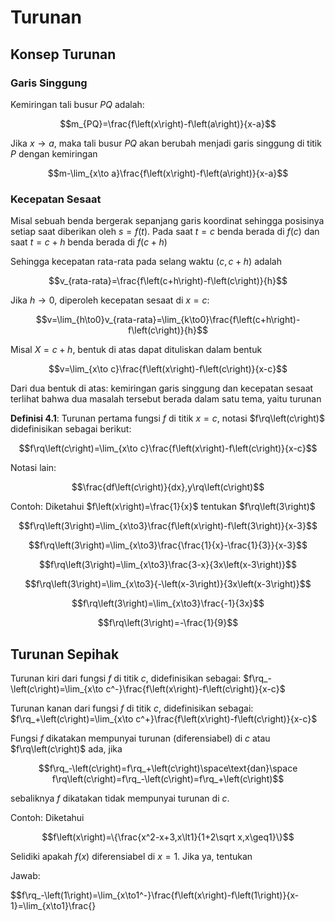 # Turunan

## Konsep Turunan

### Garis Singgung

Kemiringan tali busur $PQ$ adalah:

$$m_{PQ}=\frac{f\left(x\right)-f\left(a\right)}{x-a}$$

Jika $x\to a$, maka tali busur $PQ$ akan berubah menjadi garis singgung di titik $P$ dengan kemiringan

$$m-\lim_{x\to a}\frac{f\left(x\right)-f\left(a\right)}{x-a}$$

### Kecepatan Sesaat

Misal sebuah benda bergerak sepanjang garis koordinat sehingga posisinya setiap saat diberikan oleh $s=f\left(t\right)$. Pada saat $t=c$ benda berada di $f\left(c\right)$ dan saat $t=c+h$ benda berada di $f\left(c+h\right)$

Sehingga kecepatan rata-rata pada selang waktu $\left(c,c+h\right)$ adalah

$$v_{rata-rata}=\frac{f\left(c+h\right)-f\left(c\right)}{h}$$

Jika $h\to0$, diperoleh kecepatan sesaat di $x=c$:

$$v=\lim_{h\to0}v_{rata-rata}=\lim_{k\to0}\frac{f\left(c+h\right)-f\left(c\right)}{h}$$

Misal $X=c+h$, bentuk di atas dapat dituliskan dalam bentuk

$$v=\lim_{x\to c}\frac{f\left(x\right)-f\left(c\right)}{x-c}$$

Dari dua bentuk di atas: kemiringan garis singgung dan kecepatan sesaat terlihat bahwa dua masalah tersebut berada dalam satu tema, yaitu turunan

**Definisi 4.1**: Turunan pertama fungsi $f$ di titik $x=c$, notasi $f\rq\left(c\right)$ didefinisikan sebagai berikut:

$$f\rq\left(c\right)=\lim_{x\to c}\frac{f\left(x\right)-f\left(c\right)}{x-c}$$

Notasi lain:

$$\frac{df\left(c\right)}{dx},y\rq\left(c\right)$$

Contoh: Diketahui $f\left(x\right)=\frac{1}{x}$ tentukan $f\rq\left(3\right)$

$$f\rq\left(3\right)=\lim_{x\to3}\frac{f\left(x\right)-f\left(3\right)}{x-3}$$

$$f\rq\left(3\right)=\lim_{x\to3}\frac{\frac{1}{x}-\frac{1}{3}}{x-3}$$

$$f\rq\left(3\right)=\lim_{x\to3}\frac{3-x}{3x\left(x-3\right)}$$

$$f\rq\left(3\right)=\lim_{x\to3}{-\left(x-3\right)}{3x\left(x-3\right)}$$

$$f\rq\left(3\right)=\lim_{x\to3}\frac{-1}{3x}$$

$$f\rq\left(3\right)=-\frac{1}{9}$$

## Turunan Sepihak

Turunan kiri dari fungsi $f$ di titik $c$, didefinisikan sebagai: $f\rq_-\left(c\right)=\lim_{x\to c^-}\frac{f\left(x\right)-f\left(c\right)}{x-c}$

Turunan kanan dari fungsi $f$ di titik $c$, didefinisikan sebagai: $f\rq_+\left(c\right)=\lim_{x\to c^+}\frac{f\left(x\right)-f\left(c\right)}{x-c}$

Fungsi $f$ dikatakan mempunyai turunan (diferensiabel) di $c$ atau $f\rq\left(c\right)$ ada, jika

$$f\rq_-\left(c\right)=f\rq_+\left(c\right)\space\text{dan}\space f\rq\left(c\right)=f\rq_-\left(c\right)=f\rq_+\left(c\right)$$

sebaliknya $f$ dikatakan tidak mempunyai turunan di $c$.

Contoh: Diketahui

$$f\left(x\right)=\{\frac{x^2-x+3,x\lt1}{1+2\sqrt x,x\geq1}\}$$

Selidiki apakah $f\left(x\right)$ diferensiabel di $x=1$. Jika ya, tentukan

Jawab:

$$f\rq_-\left(1\right)=\lim_{x\to1^-}\frac{f\left(x\right)-f\left(1\right)}{x-1}=\lim_{x\to1}\frac{}
